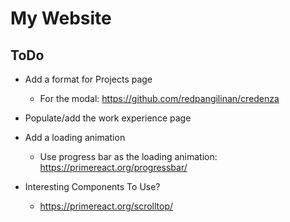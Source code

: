 # My Website

## ToDo
* Add a format for Projects page
    * For the modal: https://github.com/redpangilinan/credenza
* Populate/add the work experience page
* Add a loading animation 
    * Use progress bar as the loading animation: https://primereact.org/progressbar/

* Interesting Components To Use?
    * https://primereact.org/scrolltop/
    